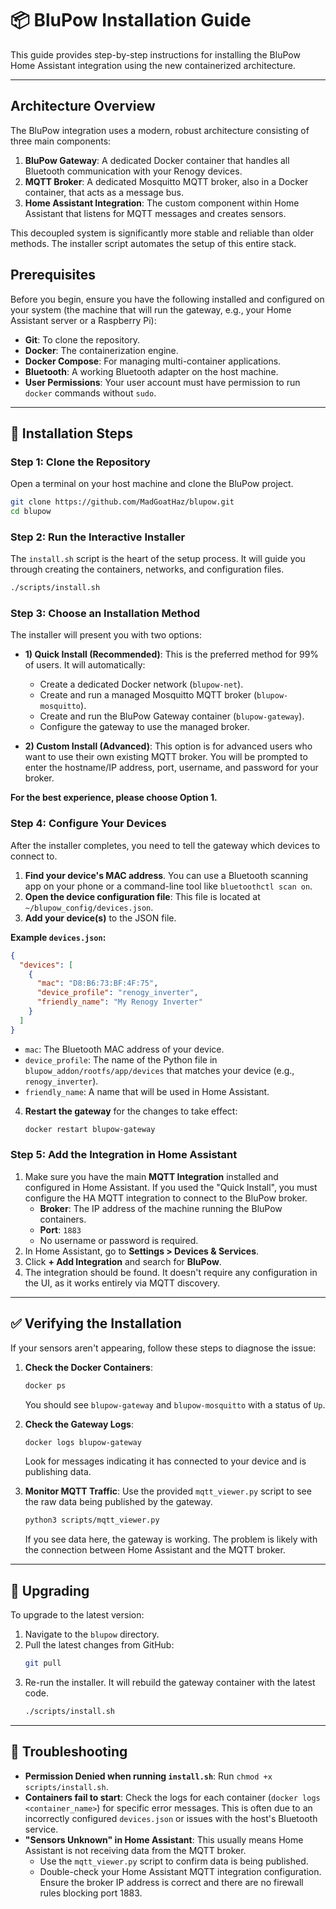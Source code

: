 # 📦 BluPow Installation Guide

This guide provides step-by-step instructions for installing the BluPow Home Assistant integration using the new containerized architecture.

---

## Architecture Overview

The BluPow integration uses a modern, robust architecture consisting of three main components:

1.  **BluPow Gateway**: A dedicated Docker container that handles all Bluetooth communication with your Renogy devices.
2.  **MQTT Broker**: A dedicated Mosquitto MQTT broker, also in a Docker container, that acts as a message bus.
3.  **Home Assistant Integration**: The custom component within Home Assistant that listens for MQTT messages and creates sensors.

This decoupled system is significantly more stable and reliable than older methods. The installer script automates the setup of this entire stack.

## Prerequisites

Before you begin, ensure you have the following installed and configured on your system (the machine that will run the gateway, e.g., your Home Assistant server or a Raspberry Pi):

-   **Git**: To clone the repository.
-   **Docker**: The containerization engine.
-   **Docker Compose**: For managing multi-container applications.
-   **Bluetooth**: A working Bluetooth adapter on the host machine.
-   **User Permissions**: Your user account must have permission to run `docker` commands without `sudo`.

---

## 🚀 Installation Steps

### Step 1: Clone the Repository

Open a terminal on your host machine and clone the BluPow project.

```bash
git clone https://github.com/MadGoatHaz/blupow.git
cd blupow
```

### Step 2: Run the Interactive Installer

The `install.sh` script is the heart of the setup process. It will guide you through creating the containers, networks, and configuration files.

```bash
./scripts/install.sh
```

### Step 3: Choose an Installation Method

The installer will present you with two options:

*   **1) Quick Install (Recommended)**: This is the preferred method for 99% of users. It will automatically:
    *   Create a dedicated Docker network (`blupow-net`).
    *   Create and run a managed Mosquitto MQTT broker (`blupow-mosquitto`).
    *   Create and run the BluPow Gateway container (`blupow-gateway`).
    *   Configure the gateway to use the managed broker.

*   **2) Custom Install (Advanced)**: This option is for advanced users who want to use their own existing MQTT broker. You will be prompted to enter the hostname/IP address, port, username, and password for your broker.

**For the best experience, please choose Option 1.**

### Step 4: Configure Your Devices

After the installer completes, you need to tell the gateway which devices to connect to.

1.  **Find your device's MAC address**. You can use a Bluetooth scanning app on your phone or a command-line tool like `bluetoothctl scan on`.
2.  **Open the device configuration file**: This file is located at `~/blupow_config/devices.json`.
3.  **Add your device(s)** to the JSON file.

**Example `devices.json`:**
```json
{
  "devices": [
    {
      "mac": "D8:B6:73:BF:4F:75",
      "device_profile": "renogy_inverter",
      "friendly_name": "My Renogy Inverter"
    }
  ]
}
```

*   `mac`: The Bluetooth MAC address of your device.
*   `device_profile`: The name of the Python file in `blupow_addon/rootfs/app/devices` that matches your device (e.g., `renogy_inverter`).
*   `friendly_name`: A name that will be used in Home Assistant.

4.  **Restart the gateway** for the changes to take effect:
    ```bash
    docker restart blupow-gateway
    ```

### Step 5: Add the Integration in Home Assistant

1.  Make sure you have the main **MQTT Integration** installed and configured in Home Assistant. If you used the "Quick Install", you must configure the HA MQTT integration to connect to the BluPow broker.
    *   **Broker**: The IP address of the machine running the BluPow containers.
    *   **Port**: `1883`
    *   No username or password is required.
2.  In Home Assistant, go to **Settings > Devices & Services**.
3.  Click **+ Add Integration** and search for **BluPow**.
4.  The integration should be found. It doesn't require any configuration in the UI, as it works entirely via MQTT discovery.

---

## ✅ Verifying the Installation

If your sensors aren't appearing, follow these steps to diagnose the issue:

1.  **Check the Docker Containers**:
    ```bash
    docker ps
    ```
    You should see `blupow-gateway` and `blupow-mosquitto` with a status of `Up`.

2.  **Check the Gateway Logs**:
    ```bash
    docker logs blupow-gateway
    ```
    Look for messages indicating it has connected to your device and is publishing data.

3.  **Monitor MQTT Traffic**:
    Use the provided `mqtt_viewer.py` script to see the raw data being published by the gateway.
    ```bash
    python3 scripts/mqtt_viewer.py
    ```
    If you see data here, the gateway is working. The problem is likely with the connection between Home Assistant and the MQTT broker.

---

## 🔄 Upgrading

To upgrade to the latest version:

1.  Navigate to the `blupow` directory.
2.  Pull the latest changes from GitHub:
    ```bash
    git pull
    ```
3.  Re-run the installer. It will rebuild the gateway container with the latest code.
    ```bash
    ./scripts/install.sh
    ```

---

## 🚨 Troubleshooting

-   **Permission Denied when running `install.sh`**:
    Run `chmod +x scripts/install.sh`.
-   **Containers fail to start**:
    Check the logs for each container (`docker logs <container_name>`) for specific error messages. This is often due to an incorrectly configured `devices.json` or issues with the host's Bluetooth service.
-   **"Sensors Unknown" in Home Assistant**:
    This usually means Home Assistant is not receiving data from the MQTT broker.
    *   Use the `mqtt_viewer.py` script to confirm data is being published.
    *   Double-check your Home Assistant MQTT integration configuration. Ensure the broker IP address is correct and there are no firewall rules blocking port 1883.
